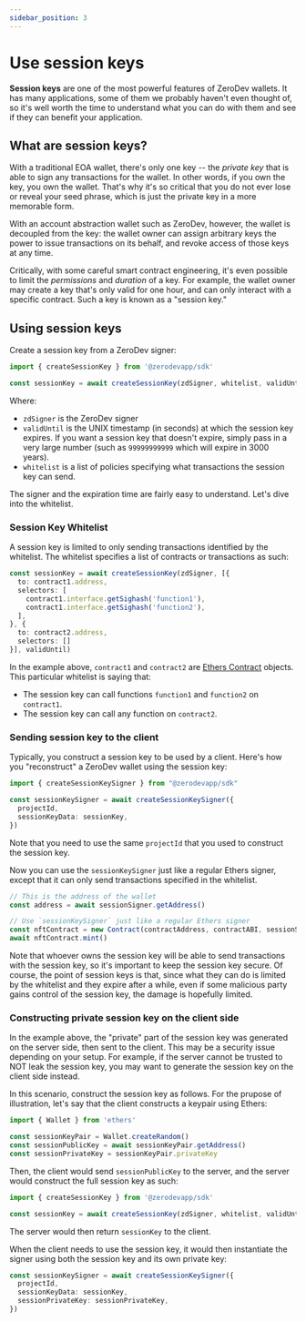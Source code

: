 ```yaml
---
sidebar_position: 3
---
```


# Use session keys

**Session keys** are one of the most powerful features of ZeroDev wallets.  It has many applications, some of them we probably haven't even thought of, so it's well worth the time to understand what you can do with them and see if they can benefit your application.

## What are session keys?

With a traditional EOA wallet, there's only one key -- the *private key* that is able to sign any transactions for the wallet.  In other words, if you own the key, you own the wallet.  That's why it's so critical that you do not ever lose or reveal your seed phrase, which is just the private key in a more memorable form.

With an account abstraction wallet such as ZeroDev, however, the wallet is decoupled from the key: the wallet owner can assign arbitrary keys the power to issue transactions on its behalf, and revoke access of those keys at any time.

Critically, with some careful smart contract engineering, it's even possible to limit the *permissions* and *duration* of a key.  For example, the wallet owner may create a key that's only valid for one hour, and can only interact with a specific contract.  Such a key is known as a "session key."

## Using session keys

Create a session key from a ZeroDev signer:

```typescript
import { createSessionKey } from '@zerodevapp/sdk'

const sessionKey = await createSessionKey(zdSigner, whitelist, validUntil)
```

Where:

- `zdSigner` is the ZeroDev signer
- `validUntil` is the UNIX timestamp (in seconds) at which the session key expires.  If you want a session key that doesn't expire, simply pass in a very large number (such as `99999999999` which will expire in 3000 years).
- `whitelist` is a list of policies specifying what transactions the session key can send.

The signer and the expiration time are fairly easy to understand.  Let's dive into the whitelist.

### Session Key Whitelist

A session key is limited to only sending transactions identified by the whitelist.  The whitelist specifies a list of contracts or transactions as such:

```typescript
const sessionKey = await createSessionKey(zdSigner, [{
  to: contract1.address,
  selectors: [
    contract1.interface.getSighash('function1'),
    contract1.interface.getSighash('function2'),
  ],
}, {
  to: contract2.address,
  selectors: []
}], validUntil)
```

In the example above, `contract1` and `contract2` are [Ethers Contract](https://docs.ethers.org/v5/api/contract/contract/) objects.  This particular whitelist is saying that:

- The session key can call functions `function1` and `function2` on `contract1`.
- The session key can call any function on `contract2`.

### Sending session key to the client

Typically, you construct a session key to be used by a client.  Here's how you "reconstruct" a ZeroDev wallet using the session key:

```typescript
import { createSessionKeySigner } from "@zerodevapp/sdk"

const sessionKeySigner = await createSessionKeySigner({
  projectId,
  sessionKeyData: sessionKey,
})
```

Note that you need to use the same `projectId` that you used to construct the session key.

Now you can use the `sessionKeySigner` just like a regular Ethers signer, except that it can only send transactions specified in the whitelist.

```typescript
// This is the address of the wallet
const address = await sessionSigner.getAddress()

// Use `sessionKeySigner` just like a regular Ethers signer
const nftContract = new Contract(contractAddress, contractABI, sessionSigner)
await nftContract.mint()
```

Note that whoever owns the session key will be able to send transactions with the session key, so it's important to keep the session key secure.  Of course, the point of session keys is that, since what they can do is limited by the whitelist and they expire after a while, even if some malicious party gains control of the session key, the damage is hopefully limited.

### Constructing private session key on the client side

In the example above, the "private" part of the session key was generated on the server side, then sent to the client.  This may be a security issue depending on your setup.  For example, if the server cannot be trusted to NOT leak the session key, you may want to generate the session key on the client side instead.

In this scenario, construct the session key as follows.  For the prupose of illustration, let's say that the client constructs a keypair using Ethers:

```typescript
import { Wallet } from 'ethers'

const sessionKeyPair = Wallet.createRandom()
const sessionPublicKey = await sessionKeyPair.getAddress()
const sessionPrivateKey = sessionKeyPair.privateKey
```

Then, the client would send `sessionPublicKey` to the server, and the server would construct the full session key as such:

```typescript
import { createSessionKey } from '@zerodevapp/sdk'

const sessionKey = await createSessionKey(zdSigner, whitelist, validUntil, sessionPublicKey)
```

The server would then return `sessionKey` to the client.

When the client needs to use the session key, it would then instantiate the signer using both the session key and its own private key:

```typescript
const sessionKeySigner = await createSessionKeySigner({
  projectId,
  sessionKeyData: sessionKey,
  sessionPrivateKey: sessionPrivateKey,
})
```